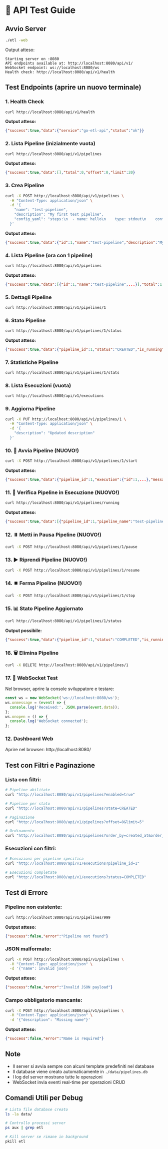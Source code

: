# 🚀 API Test Guide

## Avvio Server

```bash
./etl -web
```

Output atteso:
```
Starting server on :8080
API endpoints available at: http://localhost:8080/api/v1/
WebSocket endpoint: ws://localhost:8080/ws
Health check: http://localhost:8080/api/v1/health
```

## Test Endpoints (aprire un nuovo terminale)

### 1. Health Check
```bash
curl http://localhost:8080/api/v1/health
```
**Output atteso:**
```json
{"success":true,"data":{"service":"go-etl-api","status":"ok"}}
```

### 2. Lista Pipeline (inizialmente vuota)
```bash
curl http://localhost:8080/api/v1/pipelines
```
**Output atteso:**
```json
{"success":true,"data":[],"total":0,"offset":0,"limit":20}
```

### 3. Crea Pipeline
```bash
curl -X POST http://localhost:8080/api/v1/pipelines \
  -H "Content-Type: application/json" \
  -d '{
    "name": "test-pipeline",
    "description": "My first test pipeline",
    "config_yaml": "steps:\n  - name: hello\n    type: stdout\n    config:\n      value: \"Hello World!\""
  }'
```
**Output atteso:**
```json
{"success":true,"data":{"id":1,"name":"test-pipeline","description":"My first test pipeline",...},"message":"Pipeline created successfully"}
```

### 4. Lista Pipeline (ora con 1 pipeline)
```bash
curl http://localhost:8080/api/v1/pipelines
```
**Output atteso:**
```json
{"success":true,"data":[{"id":1,"name":"test-pipeline",...}],"total":1,"offset":0,"limit":20}
```

### 5. Dettagli Pipeline
```bash
curl http://localhost:8080/api/v1/pipelines/1
```

### 6. Stato Pipeline
```bash
curl http://localhost:8080/api/v1/pipelines/1/status
```
**Output atteso:**
```json
{"success":true,"data":{"pipeline_id":1,"status":"CREATED","is_running":false}}
```

### 7. Statistiche Pipeline
```bash
curl http://localhost:8080/api/v1/pipelines/1/stats
```

### 8. Lista Esecuzioni (vuota)
```bash
curl http://localhost:8080/api/v1/executions
```

### 9. Aggiorna Pipeline
```bash
curl -X PUT http://localhost:8080/api/v1/pipelines/1 \
  -H "Content-Type: application/json" \
  -d '{
    "description": "Updated description"
  }'
```

### 10. 🚀 Avvia Pipeline (NUOVO!)
```bash
curl -X POST http://localhost:8080/api/v1/pipelines/1/start
```
**Output atteso:**
```json
{"success":true,"data":{"pipeline_id":1,"execution":{"id":1,...},"message":"Pipeline started successfully"}}
```

### 11. 🏃 Verifica Pipeline in Esecuzione (NUOVO!)
```bash
curl http://localhost:8080/api/v1/pipelines/running
```
**Output atteso:**
```json
{"success":true,"data":[{"pipeline_id":1,"pipeline_name":"test-pipeline","execution_id":1,"status":"RUNNING","started_at":"...","duration_ms":1234}]}
```

### 12. ⏸️ Metti in Pausa Pipeline (NUOVO!)
```bash
curl -X POST http://localhost:8080/api/v1/pipelines/1/pause
```

### 13. ▶️ Riprendi Pipeline (NUOVO!)
```bash
curl -X POST http://localhost:8080/api/v1/pipelines/1/resume
```

### 14. ⏹️ Ferma Pipeline (NUOVO!)
```bash
curl -X POST http://localhost:8080/api/v1/pipelines/1/stop
```

### 15. 📊 Stato Pipeline Aggiornato
```bash
curl http://localhost:8080/api/v1/pipelines/1/status
```
**Output possibile:**
```json
{"success":true,"data":{"pipeline_id":1,"status":"COMPLETED","is_running":false}}
```

### 16. 🗑️ Elimina Pipeline
```bash
curl -X DELETE http://localhost:8080/api/v1/pipelines/1
```

### 17. 🔌 WebSocket Test
Nel browser, aprire la console sviluppatore e testare:
```javascript
const ws = new WebSocket('ws://localhost:8080/ws');
ws.onmessage = (event) => {
  console.log('Received:', JSON.parse(event.data));
};
ws.onopen = () => {
  console.log('WebSocket connected');
};
```

### 12. Dashboard Web
Aprire nel browser: http://localhost:8080/

## Test con Filtri e Paginazione

### Lista con filtri:
```bash
# Pipeline abilitate
curl "http://localhost:8080/api/v1/pipelines?enabled=true"

# Pipeline per stato
curl "http://localhost:8080/api/v1/pipelines?state=CREATED"

# Paginazione
curl "http://localhost:8080/api/v1/pipelines?offset=0&limit=5"

# Ordinamento
curl "http://localhost:8080/api/v1/pipelines?order_by=created_at&order_dir=desc"
```

### Esecuzioni con filtri:
```bash
# Esecuzioni per pipeline specifica
curl "http://localhost:8080/api/v1/executions?pipeline_id=1"

# Esecuzioni completate
curl "http://localhost:8080/api/v1/executions?status=COMPLETED"
```

## Test di Errore

### Pipeline non esistente:
```bash
curl http://localhost:8080/api/v1/pipelines/999
```
**Output atteso:**
```json
{"success":false,"error":"Pipeline not found"}
```

### JSON malformato:
```bash
curl -X POST http://localhost:8080/api/v1/pipelines \
  -H "Content-Type: application/json" \
  -d '{"name": invalid json}'
```
**Output atteso:**
```json
{"success":false,"error":"Invalid JSON payload"}
```

### Campo obbligatorio mancante:
```bash
curl -X POST http://localhost:8080/api/v1/pipelines \
  -H "Content-Type: application/json" \
  -d '{"description": "Missing name"}'
```
**Output atteso:**
```json
{"success":false,"error":"Name is required"}
```

## Note
- Il server si avvia sempre con alcuni template predefiniti nel database
- Il database viene creato automaticamente in `./data/pipelines.db`
- I log del server mostrano tutte le operazioni
- WebSocket invia eventi real-time per operazioni CRUD

## Comandi Utili per Debug
```bash
# Lista file database creato
ls -la data/

# Controllo processi server
ps aux | grep etl

# Kill server se rimane in background
pkill etl
```